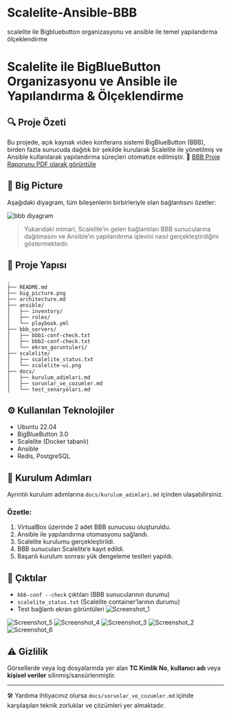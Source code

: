 # Scalelite-Ansible-BBB
scalelite ile Bigbluebutton organizasyonu ve  ansible ile temel yapılandırma ölçeklendirme
# Scalelite ile BigBlueButton Organizasyonu ve Ansible ile Yapılandırma & Ölçeklendirme


## 🔍 Proje Özeti
Bu projede, açık kaynak video konferans sistemi BigBlueButton (BBB), birden fazla sunucuda dağıtık bir şekilde kurularak Scalelite ile yönetilmiş ve Ansible kullanılarak yapılandırma süreçleri otomatize edilmiştir.
📄 [BBB Proje Raporunu PDF olarak görüntüle](./SCALELİTE_İLE_BİGBLUEBUTTON_ORGANİZASYONU_VE_ANSİBLE_İLE_TEMEL_YAPILANDIRMA_ÖLÇEKLENDİRME.pdf)
## 🧱 Big Picture
Aşağıdaki diyagram, tüm bileşenlerin birbirleriyle olan bağlantısını özetler:

![bbb diyagram](https://github.com/user-attachments/assets/644667f6-ff95-4559-a970-3bbfafe01f47)


> Yukarıdaki mimari, Scalelite’in gelen bağlantıları BBB sunucularına dağıtmasını ve Ansible’ın yapılandırma işlevini nasıl gerçekleştirdiğini göstermektedir.

## 📁 Proje Yapısı
```
.
├── README.md
├── big_picture.png
├── architecture.md
├── ansible/
│   ├── inventory/
│   ├── roles/
│   └── playbook.yml
├── bbb_servers/
│   ├── bbb1-conf-check.txt
│   ├── bbb2-conf-check.txt
│   └── ekran_goruntuleri/
├── scalelite/
│   ├── scalelite_status.txt
│   └── scalelite-ui.png
├── docs/
│   ├── kurulum_adimlari.md
│   ├── sorunlar_ve_cozumler.md
│   └── test_senaryolari.md
```

## ⚙️ Kullanılan Teknolojiler
- Ubuntu 22.04
- BigBlueButton 3.0
- Scalelite (Docker tabanlı)
- Ansible
- Redis, PostgreSQL

## 🚀 Kurulum Adımları
Ayrıntılı kurulum adımlarına `docs/kurulum_adimlari.md` içinden ulaşabilirsiniz.

### Özetle:
1. VirtualBox üzerinde 2 adet BBB sunucusu oluşturuldu.
2. Ansible ile yapılandırma otomasyonu sağlandı.
3. Scalelite kurulumu gerçekleştirildi.
4. BBB sunucuları Scalelite’e kayıt edildi.
5. Başarılı kurulum sonrası yük dengeleme testleri yapıldı.

## 🧪 Çıktılar
- `bbb-conf --check` çıktıları (BBB sunucularının durumu)
- `scalelite_status.txt` (Scalelite container’larının durumu)
- Test bağlantı ekran görüntüleri
![Screenshot_1](https://github.com/user-attachments/assets/ee49d0c8-79b5-4d92-a4c9-c6212cb7d265)

![Screenshot_5](https://github.com/user-attachments/assets/879596f6-3fa6-4f8b-8df4-153d817b77a8)
![Screenshot_4](https://github.com/user-attachments/assets/379e6baa-26f8-498f-84c6-84c8d3d98146)
![Screenshot_3](https://github.com/user-attachments/assets/f676fbc9-fe1a-4ea1-948d-35eb09f9f84e)
![Screenshot_2](https://github.com/user-attachments/assets/f8b3b774-43c4-41a5-8abc-abf9142439ee)
![Screenshot_6](https://github.com/user-attachments/assets/c6cdb210-5096-4aee-976d-eab9b1a690e4)


## ⚠️ Gizlilik
Görsellerde veya log dosyalarında yer alan **TC Kimlik No**, **kullanıcı adı** veya **kişisel veriler** silinmiş/sansürlenmiştir.



---

🛠 Yardıma ihtiyacınız olursa `docs/sorunlar_ve_cozumler.md` içinde karşılaşılan teknik zorluklar ve çözümleri yer almaktadır.
